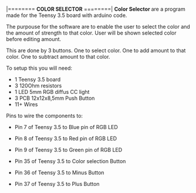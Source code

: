 |======== <b>COLOR SELECTOR</b> ========|
<b> Color Selector </b> are a program made
for the Teensy 3.5 board with arduino code.

The purpouse for the software are to enable
the user to select the color and the amount
of strength to that color.
User will be shown selected color before editing amount.

This are done by 3 buttons. 
One to select color.
One to add amount to that color.
One to subtract amount to that color.


To setup this you will need:
- 1 Teensy 3.5 board
- 3 120Ohm resistors 
- 1 LED 5mm RGB diffus CC light
- 3 PCB 12x12x8,5mm Push Button
- 11+ Wires

Pins to wire the components to:
- Pin 7 of Teensy 3.5 to Blue pin of RGB LED
- Pin 8 of Teensy 3.5 to Red pin of RGB LED
- Pin 9 of Teensy 3.5 to Green pin of RGB LED

- Pin 35 of Teensy 3.5 to Color selection Button
- Pin 36 of Teensy 3.5 to Minus Button
- Pin 37 of Teensy 3.5 to Plus Button
